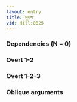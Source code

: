 ```yaml
---
layout: entry
title: དུངས་
vid: Hill:0825
---
```

### Dependencies (N = 0)


### Overt 1-2


### Overt 1-2-3


### Oblique arguments
